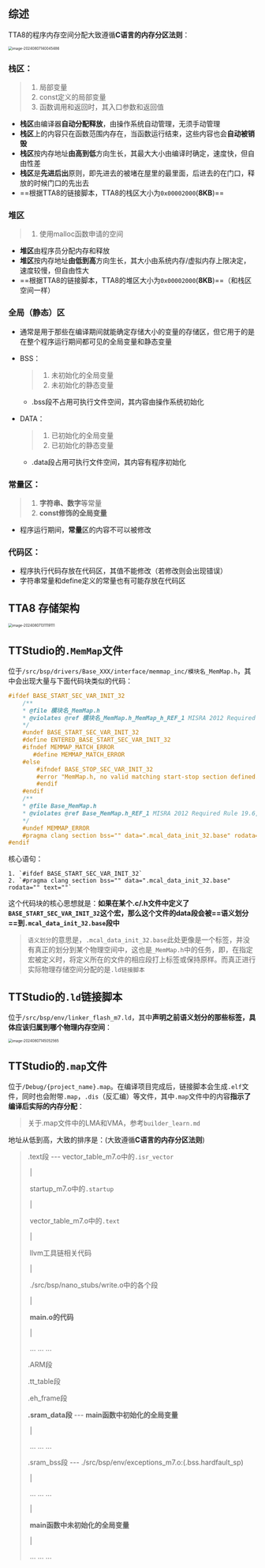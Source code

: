 ## 综述

TTA8的程序内存空间分配大致遵循**C语言的内存分区法则**：

<img src="C:\Users\admin\Desktop\MJM_personal_repo\Markdwon_casual_repo\pic\image-20240807140045486.png" alt="image-20240807140045486" style="zoom:50%;" />

### 栈区：

> 1. 局部变量
> 2. const定义的局部变量
> 3. 函数调用和返回时，其入口参数和返回值

* **栈区**由编译器**自动分配释放**，由操作系统自动管理，无须手动管理
* **栈区**上的内容只在函数范围内存在，当函数运行结束，这些内容也会**自动被销毁**
* **栈区**按内存地址**由高到低**方向生长，其最大大小由编译时确定，速度快，但自由性差
* **栈区**是**先进后出**原则，即先进去的被堵在屋里的最里面，后进去的在门口，释放的时候门口的先出去
* ==根据TTA8的链接脚本，TTA8的栈区大小为`0x00002000`(**8KB**)==

### 堆区

>1. 使用malloc函数申请的空间

* **堆区**由程序员分配内存和释放
* **堆区**按内存地址**由低到高**方向生长，其大小由系统内存/虚拟内存上限决定，速度较慢，但自由性大
* ==根据TTA8的链接脚本，TTA8的堆区大小为`0x00002000`(**8KB**)==（和栈区空间一样）

### 全局（静态）区

* 通常是用于那些在编译期间就能确定存储大小的变量的存储区，但它用于的是在整个程序运行期间都可见的全局变量和静态变量

* BSS：

  > 1. 未初始化的全局变量
  > 2. 未初始化的静态变量

  * .bss段不占用可执行文件空间，其内容由操作系统初始化

* DATA：

  > 1. 已初始化的全局变量
  > 2. 已初始化的静态变量

  * .data段占用可执行文件空间，其内容有程序初始化

### 常量区：

> 1. **字符串、数字**等常量
> 2. **const修饰的全局变量**

* 程序运行期间，**常量**区的内容不可以被修改

### 代码区：

* 程序执行代码存放在代码区，其值不能修改（若修改则会出现错误）
* 字符串常量和define定义的常量也有可能存放在代码区



## TTA8 存储架构

<img src="C:\Users\admin\Desktop\MJM_personal_repo\TT_learn\pic\image-20240807131119111.png" alt="image-20240807131119111" style="zoom:50%;" />



## TTStudio的`.MemMap`文件

位于`/src/bsp/drivers/Base_XXX/interface/memmap_inc/模块名_MemMap.h`，其中会出现大量与下面代码块类似的代码：

```c
#ifdef BASE_START_SEC_VAR_INIT_32
    /**
    * @file 模块名_MemMap.h
    * @violates @ref 模块名_MemMap.h_MemMap_h_REF_1 MISRA 2012 Required Rule 19.6, use of '#undef' is discouraged
    */
    #undef BASE_START_SEC_VAR_INIT_32
    #define ENTERED_BASE_START_SEC_VAR_INIT_32
    #ifndef MEMMAP_MATCH_ERROR
       #define MEMMAP_MATCH_ERROR
    #else
        #ifndef BASE_STOP_SEC_VAR_INIT_32
        #error "MemMap.h, no valid matching start-stop section defined."
        #endif
    #endif
    /**
    * @file Base_MemMap.h
    * @violates @ref Base_MemMap.h_REF_1 MISRA 2012 Required Rule 19.6, use of '#undef' is discouraged
    */
    #undef MEMMAP_ERROR
    #pragma clang section bss="" data=".mcal_data_init_32.base" rodata="" text=""
#endif
```

核心语句：

	1. `#ifdef BASE_START_SEC_VAR_INIT_32`
 	2. `#pragma clang section bss="" data=".mcal_data_init_32.base" rodata="" text=""`

这个代码块的核心思想就是：**如果在某个.c/.h文件中定义了`BASE_START_SEC_VAR_INIT_32`这个宏，那么这个文件的data段会被==语义划分==到`.mcal_data_init_32.base`段中**

> `语义划分`的意思是，`.mcal_data_init_32.base`此处更像是一个标签，并没有真正的划分到某个物理空间中，这也是`_MemMap.h`中的任务，即，在指定宏被定义时，将定义所在的文件的相应段打上标签或保持原样。而真正进行实际物理存储空间分配的是`.ld链接脚本`



## TTStudio的`.ld`链接脚本

位于`/src/bsp/env/linker_flash_m7.ld`，其中**声明之前语义划分的那些标签，具体应该归属到哪个物理内存空间**：

<img src="C:\Users\admin\Desktop\MJM_personal_repo\Markdwon_casual_repo\pic\image-20240807145052565.png" alt="image-20240807145052565" style="zoom:50%;" />



## TTStudio的`.map`文件

位于`/Debug/{project_name}.map`。在编译项目完成后，链接脚本会生成`.elf`文件，同时也会附带`.map`，`.dis`（反汇编）等文件，其中`.map`文件中的内容**指示了编译后实际的内存分配**：

> 关于.map文件中的LMA和VMA，参考`builder_learn.md`

地址从低到高，大致的排序是：(大致遵循**C语言的内存分区法则**)

> .text段	---	vector_table_m7.o中的`.isr_vector`
>
> ​										|
>
> ​						startup_m7.o中的`.startup`
>
> ​										|
>
> ​						vector_table_m7.o中的`.text`
>
> ​										|
>
> ​							llvm工具链相关代码
>
> ​										|
>
> ​					./src/bsp/nano_stubs/write.o中的各个段
>
> ​										|
>
> ​							**main.o的代码**
>
> ​										|
>
> ​									... ... ...
>
> .ARM段
>
> .tt_table段
>
> .eh_frame段
>
> **.sram_data段**	---	**main函数中初始化的全局变量**
>
> ​														|
>
> ​													... ... ...
>
> .sram_bss段	---	./src/bsp/env/exceptions_m7.o:(.bss.hardfault_sp)
>
> ​																|
>
> ​															... ... ...
>
> ​																|
>
> ​										**main函数中未初始化的全局变量**
>
> ​																|
>
> ​															... ... ...	

